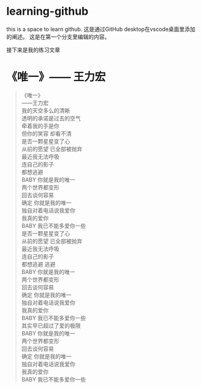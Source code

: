 # learning-github
this is  a space to learn github.
这是通过GitHub desktop在vscode桌面里添加的阐述。
这是在第一个分支里编辑的内容。

接下来是我的练习文章

# 《唯一》—— 王力宏

>《唯一》<br>
        ——王力宏
<br>我的天空多么的清晰<br>
透明的承诺是过去的空气<br>
牵着我的手是你<br>
但你的笑容 却看不清<br>
是否一颗星星变了心<br>
从前的愿望 已全部被抛弃<br>
最近我无法呼吸<br>
连自己的影子<br>
都想逃避<br>
BABY 你就是我的唯一<br>
两个世界都变形<br>
回去谈何容易<br>
确定 你就是我的唯一<br>
独自对着电话说我爱你<br>
我真的爱你<br>
BABY 我已不能多爱你一些<br>
是否一颗星星变了心<br>
从前的愿望 已全部被抛弃<br>
最近我无法呼吸<br>
连自己的影子<br>
都想逃避 逃避<br>
BABY 你就是我的唯一<br>
两个世界都变形<br>
回去谈何容易<br>
确定 你就是我的唯一<br>
独自对着电话说我爱你<br>
我真的爱你<br>
BABY 我已不能多爱你一些<br>
其实早已超过了爱的极限<br>
BABY 你就是我的唯一<br>
两个世界都变形<br>
回去谈何容易<br>
确定 你就是我的唯一<br>
独自对着电话说我爱你<br>
我真的爱你<br>
BABY 我已不能多爱你一些<br>
